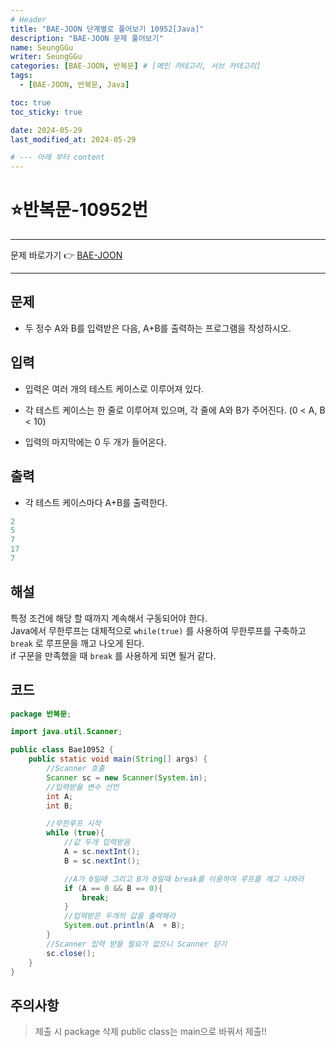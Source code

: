 ```yaml
---
# Header
title: "BAE-JOON 단계별로 풀어보기 10952[Java]"
description: "BAE-JOON 문제 풀어보기"
name: SeungGGu
writer: SeungGGu
categories: [BAE-JOON, 반복문] # [메인 카테고리, 서브 카테고리]
tags:
  - [BAE-JOON, 반복문, Java]

toc: true
toc_sticky: true

date: 2024-05-29
last_modified_at: 2024-05-29

# --- 아래 부터 content
---
```


# ⭐반복문-10952번

---

문제 바로가기 👉 [BAE-JOON](https://www.acmicpc.net/problem/10952 "반복문")

---

## 문제

- 두 정수 A와 B를 입력받은 다음, A+B를 출력하는 프로그램을 작성하시오.

## 입력

- 입력은 여러 개의 테스트 케이스로 이루어져 있다.

- 각 테스트 케이스는 한 줄로 이루어져 있으며, 각 줄에 A와 B가 주어진다. (0 < A, B < 10)

- 입력의 마지막에는 0 두 개가 들어온다.

## 출력

- 각 테스트 케이스마다 A+B를 출력한다.

```Java
2
5
7
17
7
```

## 해설

특정 조건에 해당 할 때까지 계속해서 구동되어야 한다.  
Java에서 무한루프는 대체적으로 `while(true)` 를 사용하여 무한루프를 구축하고 `break` 로 루프문을 깨고 나오게 된다.  
if 구문을 만족했을 때 `break` 를 사용하게 되면 될거 같다.

## 코드

```java
package 반복문;

import java.util.Scanner;

public class Bae10952 {
    public static void main(String[] args) {
        //Scanner 호출
        Scanner sc = new Scanner(System.in);
        //입력받을 변수 선언
        int A;
        int B;

        //무한루프 시작
        while (true){
            //값 두개 입력받음
            A = sc.nextInt();
            B = sc.nextInt();

            //A가 0일때 그리고 B가 0일때 break를 이용하여 루프를 깨고 나와라
            if (A == 0 && B == 0){
                break;
            }
            //입력받은 두개의 값을 출력해라
            System.out.println(A  + B);
        }
        //Scanner 입력 받을 필요가 없으니 Scanner 닫기
        sc.close();
    }
}
```

## 주의사항

> 제출 시 package 삭제 public class는 main으로 바꿔서 제출!!